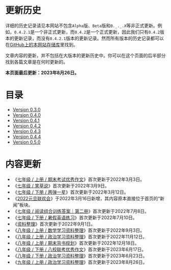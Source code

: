 # 更新历史

详细的历史记录请见本网站不包含`Alpha`版、`Beta`版和`0._._.X`等非正式更新。例如，`0.4.2.1`是一个非正式更新，而`0.4.2`是一个正式更新，因此我们只有`0.4.2`版本的更新记录，而没有`0.4.2.1`版本的更新记录。然而所有版本的历史记录都可以在[GitHub上的本网站存储库](https://github.com/zz19z-2021-2/zz19z-2021-2.github.io)里找到。

文章内容的更新，并不包括在大版本的更新历史中。你可以在这个页面的后半部分找到各篇文章是在何时更新的。

**本页面最后更新：2023年8月26日。**

# 目录

- [Version 0.3.0](/roots/history/Version_0.3.0)
- [Version 0.4.0](/roots/history/Version_0.4.0)
- [Version 0.4.1](/roots/history/Version_0.4.1)
- [Version 0.4.2](/roots/history/Version_0.4.2)
- [Version 0.4.3](/roots/history/Version_0.4.3)
- [Version 0.4.4](/roots/history/Version_0.4.4)
- [Version 0.5.0](/roots/history/Version_0.5.0)

# 内容更新

- 《[七年级 / 上册 / 期末考试优秀作文](/七年级/上册/期末考试优秀作文)》首次更新于2022年3月3日。
- 《[七年级 / 笑草说](/七年级/笑草说)》首次更新于2022年3月9日。
- 《[七年级 / 下册 / 两弹一星](/七年级/下册/两弹一星)》首次更新于2022年3月12日。
- 《[2022元旦联欢会](/其他/2022元旦联欢会)》于2022年3月16日新增，其内容原本直接位于首页的“新闻”板块。
- 《[七年级 / 阅读组合训练答案｜第二册](/七年级/阅读组合训练答案｜第二册)》首次更新于2022年7月8日。
- 《[七年级 / 下册 / 暑假英语练习](/七年级/下册/暑假英语练习)》首次更新于2022年7月10日。
- 《[资料整理](/其他/资料整理)》首次更新于2022年9月1日。
- 《[八年级 / 上册 / 数学学习资料整理](/八年级/上册/数学学习资料整理)》首次更新于2022年9月3日。
- 《[八年级 / 上册 / 政治学习资料整理](/八年级/上册/政治学习资料整理)》首次更新于2022年11月12日。
- 《[八年级 / 上册 / 期末背书规划](/八年级/上册/期末背书规划)》首次更新于2022年12月18日。
- 《[八年级 / 下册 / 八校联考优秀作文](/八年级/下册/八校联考优秀作文)》首次更新于2023年6月17日。
- 《[八年级 / 下册 / 政治学习资料整理](/八年级/下册/政治学习资料整理)》首次更新于2023年6月23日。
- 《[九年级 / 上册 / 政治学习资料整理](/九年级/上册/政治学习资料整理)》首次更新于2023年8月26日。
